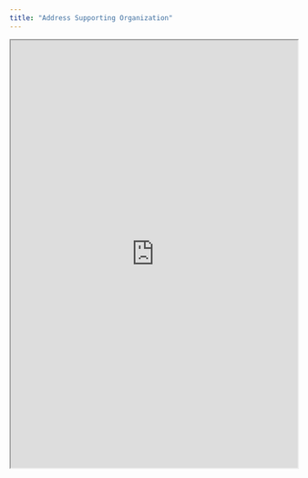 ```yaml
---
title: "Address Supporting Organization"
---
```



<iframe height="750" width="100%" src="https://ewelton.github.io/ktest/wiki.html#Address%20Supporting%20Organization"></iframe>
